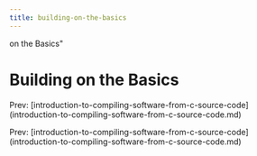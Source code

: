 ```yaml
---
title: building-on-the-basics
---
```


on the Basics\"

# Building on the Basics

Prev:
\[introduction-to-compiling-software-from-c-source-code](introduction-to-compiling-software-from-c-source-code.md)

Prev:
\[introduction-to-compiling-software-from-c-source-code](introduction-to-compiling-software-from-c-source-code.md)
